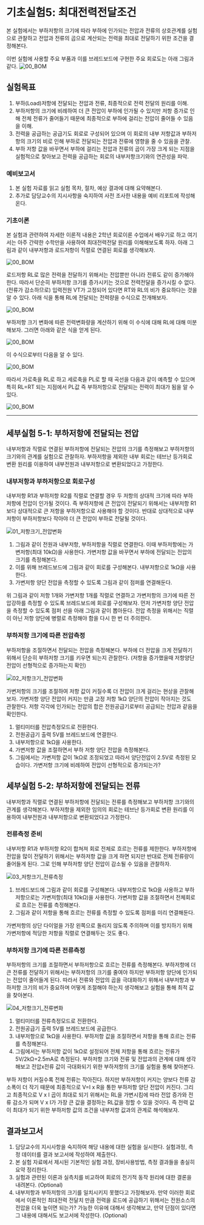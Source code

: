 

# 기초실험5: 최대전력전달조건

본 실험에서는 부하저항의 크기에 따라 부하에 인가되는 전압과 전류의 상호관계를 실험으로 관찰하고 전압과 전류의 곱으로 계산되는 전력을 최대로 전달하기 위한 조건을 결정해본다.

이번 실험에 사용할 주요 부품과 이를 브레드보드에 구현한 주요 회로도는 아래 그림과 같다. 
![00_BOM](./images/00.jpg '실험에 사용할 부품과 주요 회로도' )

## 실험목표
1. 부하(Load)저항에 전달되는 전압과 전류, 최종적으로 전력 전달의 원리를 이해.
2. 부하저항의 크기에 비례하여 더 큰 전압이 부하에 인가될 수 있지만 저항 증가로 인해 전체 전류가 줄어들기 때문에 최종적으로 부하에 걸리는 전압이 줄어들 수 있음을 이해.
3. 전력을 공급하는 공급기도 회로로 구성되어 있으며 이 회로의 내부 저항값과 부하저항의 크기의 비로 인해 부하로 전달되는 전압과 전류에 영향을 줄 수 있음을 관찰.
4. 부하 저항 값을 바꾸면서 부하에 걸리는 전압과 전류의 곱이 가장 크게 되는 지점을 실험적으로 찾아보고 전력을 공급하는 회로의 내부저항크기와의 연관성을 파악.



### 예비보고서

1. 본 실험 자료를 읽고 실험 목차, 절차, 예상 결과에 대해 요약해본다. 
2. 추가로 담당교수의 지시사항을 숙지하여 사전 조사한 내용을 예비 리포트에 작성해 온다.

### 기초이론

본 실험과 관련하여 자세한 이론적 내용은 2학년 회로이론 수업에서 배우기로 하고 여기서는 아주 간략한 수학만을 사용하여 최대전력전달 원리를 이해해보도록 하자. 아래 그림과 같이 내부저항과 로드저항이 직렬로 연결된 회로를 생각해보자.

![00_BOM](./images/05_1.jpg )

로드저항 RL로 많은 전력을 전달하기 위해서는 전압뿐만 아니라 전류도 같이 증가해야 한다. 따라서 단순히 부하저항 크기를 증가시키는 것으로 전력전달을 증가시킬 수 없다. (전류가 감소하므로) 입력전원 VT가 고정되어 있다면 RT와 RL의 비가 중요하다는 것을 알 수 있다. 아래 식을 통해 RL에 전달되는 전력량을 수식으로 전개해보자.

![00_BOM](./images/05_2.jpg )

부하저항 크기 변화에 따른 전력변화량을 계산하기 위해 이 수식에 대해 RL에 대해 미분해보자. 그러면 아래와 같은 식을 얻게 된다.

![00_BOM](./images/05_3.jpg )

이 수식으로부터 다음을 알 수 있다.

![00_BOM](./images/05_4.jpg )

따라서 가로축을 RL로 하고 세로축을 PL로 할 때 곡선을 다음과 같이 예측할 수 있으며 특히 RL=RT 되는 지점에서 PL값 즉 부하저항으로 전달되는 전력이 최대가 됨을 알 수 있다. 

![00_BOM](./images/05_5.jpg )

------------------------
## 세부실험 5-1: 부하저항에 전달되는 전압

내부저항과 직렬로 연결된 부하저항에 전달되는 전압의 크기를 측정해보고 부하저항의 크기와의 관계를 실험으로 관찰하자. 부하저항을 제외한 내부 회로는 테브난 등가회로 변환 원리를 이용하여 내부전원과 내부저항으로 변환되었다고 가정한다.

### 내부저항과 부하저항으로 회로구성

내부저항 R1과 부하저항 R2를 직렬로 연결할 경우 두 저항의 상대적 크기에 따라 부하저항에 전압이 인가될 것이다. 즉 부하저항에 큰 전압이 전달되기 위해서는 내부저항 R1보다 상대적으로 큰 저항을 부하저항으로 사용해야 할 것이다. 반대로 상대적으로 내부저항이 부하저항보다 작아야 더 큰 전압이 부하로 전달될 것이다.

![01_저항크기_전압변화](./images/01x.jpg '부하저항 크기에 따른 전압강하')

1. 그림과 같이 전원과 내부저항, 부하저항을 직렬로 연결한다. 이때 부하저항에는 가변저항(최대 10kΩ)을 사용한다. 가변저항 값을 바꾸면서 부하에 전달되는 전압의 크기를 측정해본다.
2. 이를 위해 브레드보드에 그림과 같이 회로를 구성해본다. 내부저항으로 1kΩ을 사용한다. 
3. 가변저항 양단 전압을 측정할 수 있도록 그림과 같이 점퍼를 연결해둔다.

위 그림과 같이 저항 1개와 가변저항 1개를 직렬로 연결하고 가변저항의 크기에 따른 전압강하를 측정할 수 있도록 브레드보드에 회로를 구성해보자. 먼저 가변저항 양단 전압을 측정할 수 있도록 점퍼 선을 아래 그림과 같이 뽑아둔다. 전압 측정을 위해서는 직렬이 아닌 저항 양단에 병렬로 측정해야 함을 다시 한 번 더 주의한다.



### 부하저항 크기에 따른 전압측정

부하저항을 조절하면서 전달되는 전압을 측정해본다. 부하에 더 전압을 크게 전달하기 위해서 단순히 부하저항 크기를 키우면 되는지 관찰한다. (저항을 증가했을때 저항양단 전압이 선형적으로 증가하는지 확인)

![02_저항크기_전압변화](./images/02x.jpg '부하저항 크기에 따른 전압측정')

가변저항의 크기를 조절하여 저항 값이 커질수록 더 전압이 크게 걸리는 현상을 관찰해보자. 가변저항 양단 전압이 커지는 만큼 고정 저항 1kΩ 양단의 전압이 작아지는 것도 관찰한다. 저항 각각에 인가되는 전압의 합은 전원공급기로부터 공급되는 전압과 같음을 확인한다.

1. 멀티미터를 전압측정모드로 전환한다.
2. 전원공급기 출력 5V를 브레드보드에 연결한다.
3. 내부저항으로 1kΩ을 사용한다.
4. 가변저항 값을 조절하면서 부하 저항 양단 전압을 측정해본다. 
5. 그림에서는 가변저항 값이 1kΩ로 조정되었고 따라서 양단전압이 2.5V로 측정된 모습이다. 가변저항 크기에 비례하여 전압이 선형적으로 증가되는가?



## 세부실험 5-2: 부하저항에 전달되는 전류

내부저항과 직렬로 연결된 부하저항에 전달되는 전류를 측정해보고 부하저항 크기와의 관계를 생각해본다. 부하저항을 제외한 임의의 회로는 테브난 등가회로 변환 원리를 이용하여 내부전원과 내부저항으로 변환되었다고 가정한다.

### 전류측정 준비

내부저항 R1과 부하저항 R2이 합쳐져 회로 전체로 흐르는 전류를 제한한다. 부하저항에 전압을 많이 전달하기 위해서는 부하저항 값을 크게 하면 되지만 반대로 전체 전류량이 줄어들게 된다. 그로 인해 부하저항 양단 전압이 감소될 수 있음을 관찰하자.

![03_저항크기_전류측정](./images/03x.jpg '부하저항 크기에 따른 전류변화')

1. 브레드보드에 그림과 같이 회로를 구성해본다. 내부저항으로 1kΩ을 사용하고 부하저항으로는 가변저항(최대 10kΩ)을 사용한다. 가변저항 값을 조절하면서 전체회로로 흐르는 전류를 측정해본다.
2. 그림과 같이 저항을 통해 흐르는 전류를 측정할 수 있도록 점퍼를 미리 연결해둔다.

가변저항의 상단 다이얼을 가장 왼쪽으로 돌리지 않도록 주의하며 이를 방지하기 위해 가변저항에 적당한 저항을 직렬로 연결해두는 것도 좋다.



### 부하저항 크기에 따른 전류측정

부하저항의 크기를 조절하면서 부하저항으로 흐르는 전류를 측정해본다. 부하저항에 더 큰 전류를 전달하기 위해서는 부하저항의 크기를 줄여야 하지만 부하저항 양단에 인가되는 전압이 줄어들게 된다. 따라서 전류와 전압의 곱을 극대화하기 위해서 내부저항과 부하저항 크기의 비가 중요하며 어떻게 조절해야 하는지 생각해보고 실험을 통해 최적 값을 찾아본다.

![04_저항크기_전류변화](./images/04x.jpg '부하저항 크기에 따른 전류변화')

1. 멀티미터를 전류측정모드로 전환한다.
2. 전원공급기 출력 5V를 브레드보드에 공급한다.
3. 내부저항으로 1kΩ을 사용한다. 부하저항 값을 조절하면서 저항을 통해 흐르는 전류를 측정해본다. 
4. 그림에서는 부하저항 값이 1kΩ로 설정되어 전체 저항을 통해 흐르는 전류가 5V/2kΩ=2.5mA로 측정된다. 부하저항 크기와 전류 및 전압과의 관계에 대해 생각해보고 전압x전류 값이 극대화되기 위한 부하저항의 크기를 실험을 통해 찾아본다.

부하 저항이 커질수록 전체 전류는 작아진다. 하지만 부하저항이 커지는 양보다 전류 감소폭이 더 작기 때문에 최종적으로 V=I x R을 통한 부하저항 양단 전압이 커진다. 그리고 최종적으로 V x I 곱이 최대로 되기 위해서는 RL을 가변시킴에 따라 전압 증가와 전류 감소가 되며  V x I가 가장 큰 값을 결정하는 RL값을 정할 수 있을 것이다. 즉 전력 값이 최대가 되기 위한 부하저항 값의 조건을 내부저항 값과의 관계로 해석해보자.



## 결과보고서

1. 담당교수의 지시사항을 숙지하여 해당 내용에 대한 실험을 실시한다. 실험과정, 측정 데이터를 결과 보고서에 작성하여 제출한다.
2. 본 실험 자료에서 제시된 기본적인 실험 과정, 장비사용방법, 측정 결과들을 충실히 요약 정리한다. 
3. 실험과 관련된 이론과 실측치를 비교하여 회로의 전기적 동작 원리에 대한 결론을 내려본다. (Optional) 
4. 내부저항과 부하저항의 크기를 일치시키지 못했다고 가정해보자. 만약 이러한 회로에서 이론적인 최대전력 전달치 만큼 전력을 로드에 공급하기 위해서는 전원소스의 전압을 더욱 높이면 되는가? 가능한 이유에 대해서 생각해보고, 만약 단점이 있다면 그 내용에 대해서도 보고서에 작성한다. (Optional)



